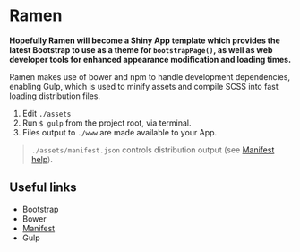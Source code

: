 # Ramen

**Hopefully Ramen will become a Shiny App template which provides the latest Bootstrap to use as a theme for `bootstrapPage()`, as well as web developer tools for enhanced appearance modification and loading times.**

Ramen makes use of bower and npm to handle development dependencies, enabling Gulp, which is used to minify assets and compile SCSS into fast loading distribution files.

1. Edit `./assets` 
2. Run `$ gulp` from the project root, via terminal.
3. Files output to `./www` are made available to your App.

> `./assets/manifest.json` controls distribution output (see [Manifest help](https://github.com/austinpray/asset-builder/tree/master/help)).

## Useful links

- Bootstrap
- Bower
- [Manifest](https://github.com/austinpray/asset-builder/tree/master/help)
- Gulp